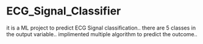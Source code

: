 # ECG_Signal_Classifier

it is a ML project to predict ECG Signal classification.. there are 5 classes in the output variable.. implimented multiple algorithm to predict the outcome..
